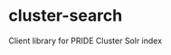 <script type='text/javascript' src='https://www.openhub.net/stacks/139463/widgets/stack_normal?icon_width=16&icon_height=16&title=PRIDE%20Cluster%20-%20Search&width=78&projects_shown=24&noclear=true'></script>

cluster-search
==============

Client library for PRIDE Cluster Solr index
